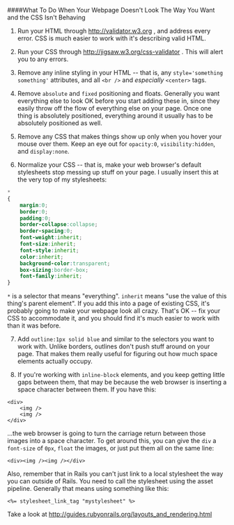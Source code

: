 ####What To Do When Your Webpage Doesn't Look The Way You Want and the CSS Isn't Behaving

1. Run your HTML through http://validator.w3.org , and address every error. CSS is much easier to work with it's describing valid HTML.

2. Run your CSS through http://jigsaw.w3.org/css-validator . This will alert you to any errors.

3. Remove any inline styling in your HTML -- that is, any `style='something something'` attributes, and all `<br />` and *especially* `<center>` tags.

4. Remove `absolute` and `fixed` positioning and floats. Generally you want everything else to look OK before you start adding these in, since they easily throw off the flow of everything else on your page. Once one thing is absolutely positioned, everything around it usually has to be absolutely positioned as well.

5. Remove any CSS that makes things show up only when you hover your mouse over them. Keep an eye out for `opacity:0`, `visibility:hidden`, and `display:none`.

6. Normalize your CSS -- that is, make your web browser's default stylesheets stop messing up stuff on your page. I usually insert this at the very top of my stylesheets:
```css
*
{
	margin:0;
	border:0;
	padding:0;
	border-collapse:collapse;
	border-spacing:0;
	font-weight:inherit;
	font-size:inherit;
	font-style:inherit;
	color:inherit;
	background-color:transparent;
	box-sizing:border-box;
	font-family:inherit;
}
```
`*` is a selector that means "everything". `inherit` means "use the value of this thing's parent element".
If you add this into a page of existing CSS, it's probably going to make your webpage look all crazy. That's OK -- fix your CSS to accommodate it, and you should find it's much easier to work with than it was before.

7. Add `outline:1px solid blue` and similar to the selectors you want to work with. Unlike borders, outlines don't push stuff around on your page. That makes them really useful for figuring out how much space elements actually occupy.

8. If you're working with `inline-block` elements, and you keep getting little gaps between them, that may be because the web browser is inserting a space character between them.
If you have this:
```
<div>
	<img />
	<img />
</div>
```
...the web browser is going to turn the carriage return between those images into a space character.
To get around this, you can give the `div` a `font-size` of `0px`, `float` the images, or just put them all on the same line:
```
<div><img /><img /></div>
```

Also, remember that in Rails you can't just link to a local stylesheet the way you can outside of Rails. You need to call the stylesheet using the asset pipeline. Generally that means using something like this:
```
<%= stylesheet_link_tag "mystylesheet" %>
```
Take a look at http://guides.rubyonrails.org/layouts_and_rendering.html
